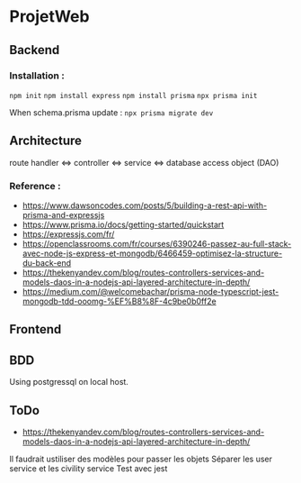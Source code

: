 # ProjetWeb

## Backend 
### Installation : 
```npm init```
```npm install express```
```npm install prisma```
```npx prisma init```

When schema.prisma update :	```npx prisma migrate dev```

## Architecture 
route handler <=> controller <=> service <=> database access object (DAO)

### Reference : 
* https://www.dawsoncodes.com/posts/5/building-a-rest-api-with-prisma-and-expressjs
* https://www.prisma.io/docs/getting-started/quickstart
* https://expressjs.com/fr/
* https://openclassrooms.com/fr/courses/6390246-passez-au-full-stack-avec-node-js-express-et-mongodb/6466459-optimisez-la-structure-du-back-end
* https://thekenyandev.com/blog/routes-controllers-services-and-models-daos-in-a-nodejs-api-layered-architecture-in-depth/
* https://medium.com/@welcomebachar/prisma-node-typescript-jest-mongodb-tdd-ooomg-%EF%B8%8F-4c9be0b0ff2e

## Frontend

## BDD 
Using postgressql on local host.


## ToDo 
* https://thekenyandev.com/blog/routes-controllers-services-and-models-daos-in-a-nodejs-api-layered-architecture-in-depth/


Il faudrait ustiliser des modèles pour passer les objets 
Séparer les user service et les civility service 
Test avec jest